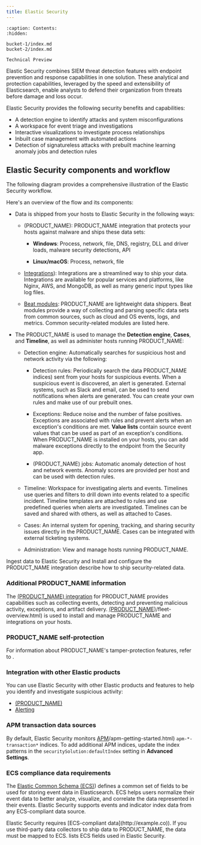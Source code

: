 ```yaml
---
title: Elastic Security
---
```


```{toctree}
:caption: Contents:
:hidden:

bucket-1/index.md
bucket-2/index.md
```

```{caution}
Technical Preview
```

Elastic Security combines SIEM threat detection features with endpoint
prevention and response capabilities in one solution. These analytical and
protection capabilities, leveraged by the speed and extensibility of
Elasticsearch, enable analysts to defend their organization from threats before
damage and loss occur.

Elastic Security provides the following security benefits and capabilities:

* A detection engine to identify attacks and system misconfigurations
* A workspace for event triage and investigations
* Interactive visualizations to investigate process relationships
* Inbuilt case management with automated actions
* Detection of signatureless attacks with prebuilt machine learning anomaly jobs and detection rules

## Elastic Security components and workflow

The following diagram provides a comprehensive illustration of the Elastic Security workflow.

<!-- ![Elastic Security workflow](images/es-overview/-getting-started-workflow.png) -->

Here's an overview of the flow and its components:

* Data is shipped from your hosts to Elastic Security in the following ways:
    * <DocLink slug="/serverless/security/install-edr">(PRODUCT_NAME)</DocLink>: PRODUCT_NAME integration that
        protects your hosts <DocLink slug="/serverless/security/detection-engine-overview" section="malware-prevention">against malware</DocLink> and ships these data sets:

        *  **Windows**: Process, network, file, DNS, registry, DLL and driver loads,
            malware security detections, API

        * **Linux/macOS**: Process, network, file
    * [Integrations](http://example.co)): Integrations are a streamlined way to ship your data. Integrations are available for popular services and platforms, like Nginx, AWS, and MongoDB, as well as many generic input types like log files.
    * [Beat modules](https://www.elastic.co/integrations?solution=security): PRODUCT_NAME
        are lightweight data shippers. Beat modules provide a way of collecting and
        parsing specific data sets from common sources, such as cloud and OS events,
        logs, and metrics. Common security-related modules are listed
        <DocLink slug="/serverless/security/ingest-data" section="enable-modules-and-configuration-options">here</DocLink>.

* The PRODUCT_NAME is used to manage the **Detection engine**,
    **Cases**, and **Timeline**, as well as administer hosts running PRODUCT_NAME:

    * Detection engine: Automatically searches for suspicious host and network
        activity via the following:

        * <DocLink slug="/serverless/security/detection-engine-overview">Detection rules</DocLink>: Periodically search the data
            PRODUCT_NAME indices) sent from your hosts for suspicious events. When a suspicious
            event is discovered, an alert is generated. External systems, such as
            Slack and email, can be used to send notifications when alerts are generated.
            You can create your own rules and make use of our <DocLink slug="/serverless/security/prebuilt-rules">prebuilt ones</DocLink>.

        * <DocLink slug="/serverless/security/rule-exceptions">Exceptions</DocLink>: Reduce noise and the number of
            false positives. Exceptions are associated with rules and prevent alerts when
            an exception's conditions are met. **Value lists** contain source event
            values that can be used as part of an exception's conditions. When
            PRODUCT_NAME is installed on your hosts, you can add malware exceptions
            directly to the endpoint from the Security app.

        * <DocLink slug="/serverless/security/machine-learning" section="prebuilt-jobs">(PRODUCT_NAME) jobs</DocLink>: Automatic anomaly detection of host and network events. Anomaly scores are provided per host and can be used with detection rules.
    * <DocLink slug="/serverless/security/timelines-ui">Timeline</DocLink>: Workspace for investigating alerts and events.
        Timelines use queries and filters to drill down into events related to
        a specific incident. Timeline templates are attached to rules and use predefined
        queries when alerts are investigated. Timelines can be saved and shared with
        others, as well as attached to Cases.

    * <DocLink slug="/serverless/security/cases-overview">Cases</DocLink>: An internal system for opening, tracking, and sharing
        security issues directly in the PRODUCT_NAME. Cases can be integrated with
        external ticketing systems.

    * <DocLink slug="/serverless/security/endpoints-page">Administration</DocLink>: View and manage hosts running PRODUCT_NAME.

<DocLink slug="/serverless/security/ingest-data">Ingest data to Elastic Security</DocLink> and <DocLink slug="/serverless/security/install-edr">Install and configure the PRODUCT_NAME integration</DocLink> describe how to ship security-related data.

### Additional PRODUCT_NAME information

The [(PRODUCT_NAME) integration](https://www.elastic.co/endpoint-security/)
for PRODUCT_NAME provides capabilities such as collecting events, detecting and preventing
malicious activity, exceptions, and artifact delivery.
[(PRODUCT_NAME)](http://example.co)/fleet-overview.html) is used to
install and manage PRODUCT_NAME and integrations on your hosts.

<div id="self-protection"></div>

### PRODUCT_NAME self-protection

For information about PRODUCT_NAME's tamper-protection features, refer to <DocLink slug="/serverless/security/endpoint-self-protection" />.

<div id="siem-integration"></div>

### Integration with other Elastic products

You can use Elastic Security with other Elastic products and features to help you
identify and investigate suspicious activity:

* [(PRODUCT_NAME)](https://www.elastic.co/products/stack/machine-learning)
* [Alerting](https://www.elastic.co/products/stack/alerting)

<div id="data-sources"></div>

### APM transaction data sources

By default, Elastic Security monitors [APM](http://example.co)/apm-getting-started.html)
`apm-*-transaction*` indices. To add additional APM indices, update the
index patterns in the `securitySolution:defaultIndex` setting in **Advanced Settings**.

<div id="ecs-compliant-reqs"></div>

### ECS compliance data requirements

The [Elastic Common Schema (ECS)](http://example.co)) defines a common set of fields to be used for
storing event data in Elasticsearch. ECS helps users normalize their event data
to better analyze, visualize, and correlate the data represented in their
events. Elastic Security supports events and indicator index data from any ECS-compliant data source.

<DocCallOut title="Important" color="warning">
Elastic Security requires [ECS-compliant data](http://example.co)). If you use third-party data collectors to ship data to PRODUCT_NAME, the data must be mapped to ECS.
<DocLink slug="/serverless/security/siem-field-reference" /> lists ECS fields used in Elastic Security.
</DocCallOut>